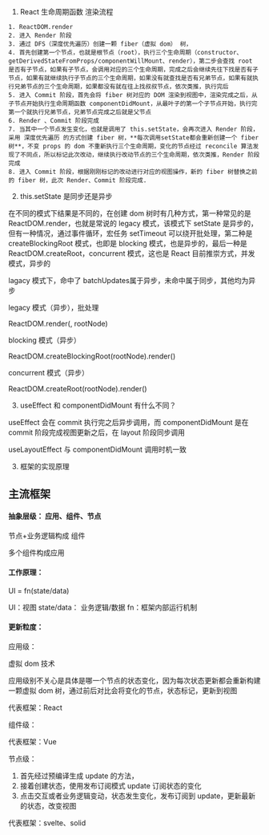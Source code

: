 1. React 生命周期函数 渲染流程

```
1. ReactDOM.render
2. 进入 Render 阶段
3. 通过 DFS（深度优先遍历）创建一颗 fiber（虚拟 dom） 树，
4. 首先创建第一个节点，也就是根节点（root），执行三个生命周期（constructor、getDerivedStateFromProps/componentWillMount、render），第二步会查找 root 是否有子节点，如果有子节点，会调用对应的三个生命周期，完成之后会继续先往下找是否有子节点，如果有就继续执行子节点的三个生命周期，如果没有就查找是否有兄弟节点，如果有就执行兄弟节点的三个生命周期，如果都没有就在往上找叔叔节点，依次类推，执行完后
5. 进入 Commit 阶段，首先会将 fiber 树对应的 DOM 渲染到视图中，渲染完成之后，从子节点开始执行生命周期函数 componentDidMount，从最叶子的第一个子节点开始，执行完第一个就执行兄弟节点，兄弟节点完成之后就是父节点
6. Render 、Commit 阶段完成
7. 当其中一个节点发生变化，也就是调用了 this.setState，会再次进入 Render 阶段，采用 深度优先遍历 的方式创建 fiber 树，**每次调用setState都会重新创建一个 fiber 树**，不变 props 的 dom 不重新执行三个生命周期，变化的节点经过 reconcile 算法发现了不同点，所以标记此次改动，继续执行改动节点的三个生命周期，依次类推，Render 阶段完成
8. 进入 Commit 阶段，根据刚刚标记的改动进行对应的视图操作，新的 fiber 树替换之前的 fiber 树，此次 Render、Commit 阶段完成.

```


2. this.setState 是同步还是异步

在不同的模式下结果是不同的，在创建 dom 树时有几种方式，第一种常见的是 ReactDOM.render，也就是常说的 legacy 模式，该模式下 setState 是异步的，但有一种情况，通过事件循环，宏任务 setTimeout 可以绕开批处理，第二种是 createBlockingRoot 模式，也即是 blocking 模式，也是异步的，最后一种是 ReactDOM.createRoot，concurrent 模式，这也是 React 目前推崇方式，并发模式，异步的


lagacy 模式下，命中了 batchUpdates属于异步，未命中属于同步，其他均为异步

legacy 模式（异步），批处理

ReactDOM.render(<App />, rootNode)

blocking 模式（异步）

ReactDOM.createBlockingRoot(rootNode).render(<App />)

concurrent 模式（异步）

ReactDOM.createRoot(rootNode).render(<App />)


3. useEffect 和 componentDidMount 有什么不同？


useEffect 会在 commit 执行完之后异步调用，而 componentDidMount 是在 commit 阶段完成视图更新之后，在 layout 阶段同步调用

useLayoutEffect 与 componentDidMount 调用时机一致


3. 框架的实现原理

## 主流框架

#### 抽象层级： 应用、组件、节点


节点+业务逻辑构成 组件

多个组件构成应用


#### 工作原理：

UI = fn(state/data)

UI：视图
state/data： 业务逻辑/数据
fn：框架内部运行机制

#### 更新粒度：

应用级：

虚拟 dom 技术

应用级别不关心是具体是哪一个节点的状态变化，因为每次状态更新都会重新构建一颗虚拟 dom 树，通过前后对比会将变化的节点，状态标记，更新到视图

代表框架：React

组件级：



代表框架：Vue

节点级：

1. 首先经过预编译生成 update 的方法，
2. 接着创建状态，使用发布订阅模式 update 订阅状态的变化
3. 点击交互或者业务逻辑变动，状态发生变化，发布订阅到 update，更新最新的状态，改变视图


代表框架：svelte、solid